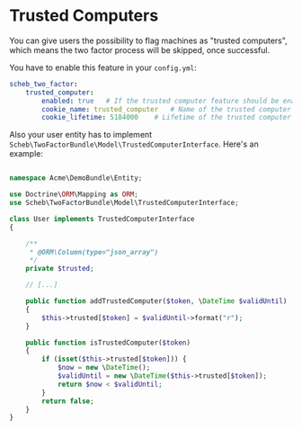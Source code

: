 Trusted Computers
=================

You can give users the possibility to flag machines as "trusted computers", which means the two factor process will be skipped, once successful.

You have to enable this feature in your `config.yml`:

```yaml
scheb_two_factor:
    trusted_computer:
        enabled: true   # If the trusted computer feature should be enabled
        cookie_name: trusted_computer   # Name of the trusted computer cookie
        cookie_lifetime: 5184000    # Lifetime of the trusted computer cookie
```

Also your user entity has to implement `Scheb\TwoFactorBundle\Model\TrustedComputerInterface`. Here's an example:

```php

namespace Acme\DemoBundle\Entity;

use Doctrine\ORM\Mapping as ORM;
use Scheb\TwoFactorBundle\Model\TrustedComputerInterface;

class User implements TrustedComputerInterface
{

    /**
     * @ORM\Column(type="json_array")
     */
    private $trusted;

    // [...]

    public function addTrustedComputer($token, \DateTime $validUntil)
    {
        $this->trusted[$token] = $validUntil->format("r");
    }

    public function isTrustedComputer($token)
    {
        if (isset($this->trusted[$token])) {
            $now = new \DateTime();
            $validUntil = new \DateTime($this->trusted[$token]);
            return $now < $validUntil;
        }
        return false;
    }
}
```

